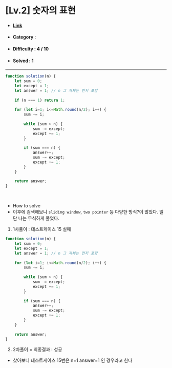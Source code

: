 # [Lv.2] 숫자의 표현 
* #### [Link](https://school.programmers.co.kr/learn/courses/30/lessons/12924)
* #### Category : 
* #### Difficulty : 4 / 10  
* #### Solved : 1

<hr />

```js
function solution(n) {
    let sum = 0;
    let except = 1;
    let answer = 1; // n 그 자체는 먼저 포함 
    
    if (n === 1) return 1;
    
    for (let i=1; i<=Math.round(n/2); i++) {
        sum += i;
        
        while (sum > n) {
            sum -= except;
            except += 1;
        }
        
        if (sum === n) {
            answer++;
            sum -= except;
            except += 1;
        }
    }
    
    return answer;
}
```

<br />

* How to solve
* 이후에 검색해보니 `sliding window`, `two pointer` 등 다양한 방식?이 많았다. 일단 나는 무식하게 풀었다.
1. 1차풀이 : 테스트케이스 15 실패
```js
function solution(n) {
    let sum = 0;
    let except = 1;
    let answer = 1; // n 그 자체는 먼저 포함 
    
    for (let i=1; i<=Math.round(n/2); i++) {
        sum += i;
        
        while (sum > n) {
            sum -= except;
            except += 1;
        }
        
        if (sum === n) {
            answer++;
            sum -= except;
            except += 1;
        }
    }
    
    return answer;
}
```

2. 2차풀이 = 최종결과 : 성공
* 찾아보니 테스트케이스 15번은 n=1 answer=1 인 경우라고 한다